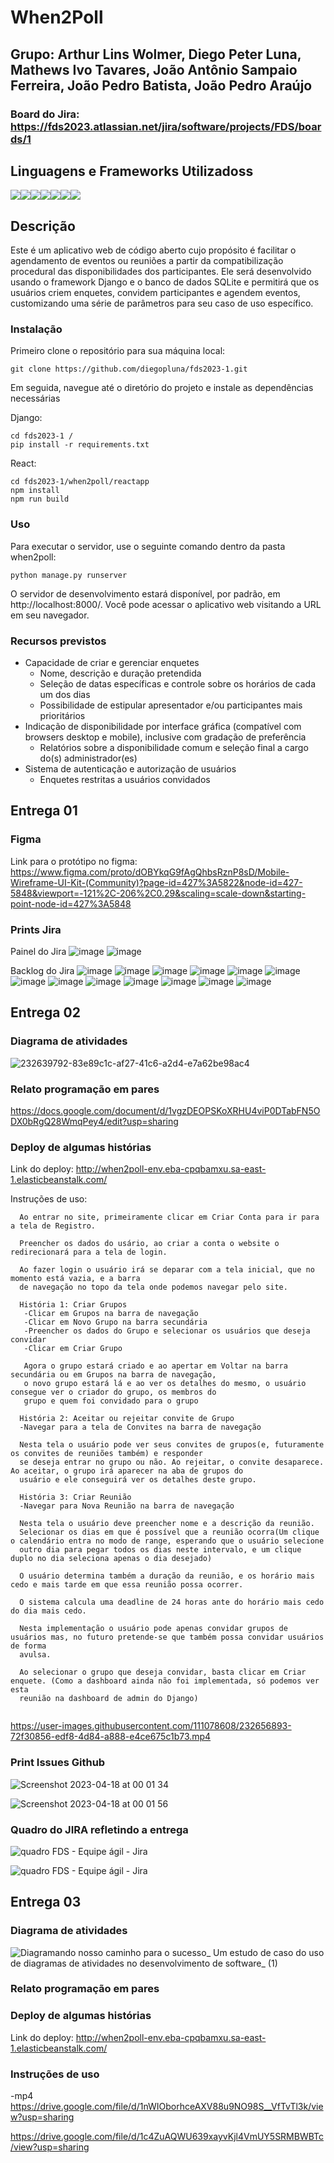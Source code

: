 # When2Poll

## Grupo: Arthur Lins Wolmer, Diego Peter Luna, Mathews Ivo Tavares, João Antônio Sampaio Ferreira, João Pedro Batista, João Pedro Araújo
### Board do Jira: https://fds2023.atlassian.net/jira/software/projects/FDS/boards/1

## Linguagens e Frameworks Utilizadoss
<img src="https://img.shields.io/badge/Python-FFD43B?style=for-the-badge&logo=python&logoColor=blue" /><img src="https://img.shields.io/badge/JavaScript-323330?style=for-the-badge&logo=javascript&logoColor=F7DF1E" /><img src="https://img.shields.io/badge/Django-092E20?style=for-the-badge&logo=django&logoColor=green" /><img src="https://img.shields.io/badge/django%20rest-ff1709?style=for-the-badge&logo=django&logoColor=white" /><img src="https://img.shields.io/badge/React-20232A?style=for-the-badge&logo=react&logoColor=61DAFB" /><img src="https://img.shields.io/badge/React_Router-CA4245?style=for-the-badge&logo=react-router&logoColor=white" /><img src="https://img.shields.io/badge/SQLite-07405E?style=for-the-badge&logo=sqlite&logoColor=white" />


## Descrição
Este é um aplicativo web de código aberto cujo propósito é facilitar o agendamento de eventos ou reuniões a partir da compatibilização procedural das disponibilidades dos participantes. Ele será desenvolvido usando o framework Django e o banco de dados SQLite e permitirá que os usuários criem enquetes, convidem participantes e agendem eventos, customizando uma série de parâmetros para seu caso de uso específico.




### Instalação

Primeiro clone o repositório para sua máquina local:

```
git clone https://github.com/diegopluna/fds2023-1.git
```

Em seguida, navegue até o diretório do projeto e instale as dependências necessárias

Django:

```
cd fds2023-1 /
pip install -r requirements.txt
```

React:

```
cd fds2023-1/when2poll/reactapp
npm install
npm run build
```

### Uso

Para executar o servidor, use o seguinte comando dentro da pasta when2poll:

```
python manage.py runserver
```

O servidor de desenvolvimento estará disponível, por padrão, em http://localhost:8000/. Você pode acessar o aplicativo web visitando a URL em seu navegador.

### Recursos previstos

- Capacidade de criar e gerenciar enquetes
  - Nome, descrição e duração pretendida
  - Seleção de datas específicas e controle sobre os horários de cada um dos dias
  - Possibilidade de estipular apresentador e/ou participantes mais prioritários
- Indicação de disponibilidade por interface gráfica (compatível com browsers desktop e mobile), inclusive com gradação de preferência
  - Relatórios sobre a disponibilidade comum e seleção final a cargo do(s) administrador(es)
- Sistema de autenticação e autorização de usuários
  - Enquetes restritas a usuários convidados

## Entrega 01

### Figma


Link para o protótipo no figma: https://www.figma.com/proto/dOBYkqG9fAgQhbsRznP8sD/Mobile-Wireframe-UI-Kit-(Community)?page-id=427%3A5822&node-id=427-5848&viewport=-121%2C-206%2C0.29&scaling=scale-down&starting-point-node-id=427%3A5848

### Prints Jira


Painel do Jira
![image](https://user-images.githubusercontent.com/111078608/228092624-de603c49-a2a7-422b-97fc-3e0fff2fc72a.png)
![image](https://user-images.githubusercontent.com/111078608/228092673-d4d9f1a6-5063-495e-a039-0c4716512d72.png)

Backlog do Jira
![image](https://user-images.githubusercontent.com/111078608/228092701-edf16c79-d9d7-48e8-be5c-f773ec554b9c.png)
![image](https://user-images.githubusercontent.com/111078608/228092737-c9048996-eb62-4119-9fae-6af56f713d59.png)
![image](https://user-images.githubusercontent.com/111078608/228092778-89407efa-4b20-42c1-9f9d-181f97feb0c4.png)
![image](https://user-images.githubusercontent.com/111078608/228092794-3712486d-b4d6-4266-8518-9fd51befa8f6.png)
![image](https://user-images.githubusercontent.com/111078608/228092830-a0ef1e61-0641-4e90-a715-5fe457e26c92.png)
![image](https://user-images.githubusercontent.com/111078608/228092851-2cda9984-c996-4ede-a9d3-863e1389b298.png)
![image](https://user-images.githubusercontent.com/111078608/228092877-8bced924-a1e4-4246-b8aa-89bcb4e16428.png)
![image](https://user-images.githubusercontent.com/111078608/228092903-69694835-e2d7-414e-8a5a-ac1e98c3a175.png)
![image](https://user-images.githubusercontent.com/111078608/228092925-35b968ca-3e12-465e-ba77-5875fca9d6b1.png)
![image](https://user-images.githubusercontent.com/111078608/228092949-f6da22ca-e42b-403d-8694-a7db1787afb4.png)
![image](https://user-images.githubusercontent.com/111078608/228092972-7c916fbf-bdcb-4a64-a1a4-ba4d98752053.png)
![image](https://user-images.githubusercontent.com/111078608/228092997-454f4c0f-0fc0-4279-9161-fb43ebd275b3.png)
![image](https://user-images.githubusercontent.com/111078608/228093029-f774b048-c511-49d0-8d65-4799246400f9.png)


## Entrega 02


### Diagrama de atividades

![232639792-83e89c1c-af27-41c6-a2d4-e7a62be98ac4](https://github.com/diegopluna/fds2023-1/assets/111139509/1b46a24f-d6ef-4be2-aa5b-94d41a27e4aa)






### Relato programação em pares

https://docs.google.com/document/d/1vgzDEOPSKoXRHU4viP0DTabFN5ODX0bRgQ28WmqPey4/edit?usp=sharing

### Deploy de algumas histórias

Link do deploy: http://when2poll-env.eba-cpqbamxu.sa-east-1.elasticbeanstalk.com/

Instruções de uso:
```
  Ao entrar no site, primeiramente clicar em Criar Conta para ir para a tela de Registro.
  
  Preencher os dados do usário, ao criar a conta o website o redirecionará para a tela de login.
  
  Ao fazer login o usuário irá se deparar com a tela inicial, que no momento está vazia, e a barra
  de navegação no topo da tela onde podemos navegar pelo site.
  
  História 1: Criar Grupos
   -Clicar em Grupos na barra de navegação
   -Clicar em Novo Grupo na barra secundária
   -Preencher os dados do Grupo e selecionar os usuários que deseja convidar
   -Clicar em Criar Grupo
   
   Agora o grupo estará criado e ao apertar em Voltar na barra secundária ou em Grupos na barra de navegação,
   o novo grupo estará lá e ao ver os detalhes do mesmo, o usuário consegue ver o criador do grupo, os membros do
   grupo e quem foi convidado para o grupo
   
  História 2: Aceitar ou rejeitar convite de Grupo
  -Navegar para a tela de Convites na barra de navegação
  
  Nesta tela o usuário pode ver seus convites de grupos(e, futuramente os convites de reuniões também) e responder
  se deseja entrar no grupo ou não. Ao rejeitar, o convite desaparece. Ao aceitar, o grupo irá aparecer na aba de grupos do
  usuário e ele conseguirá ver os detalhes deste grupo.
  
  História 3: Criar Reunião
  -Navegar para Nova Reunião na barra de navegação
  
  Nesta tela o usuário deve preencher nome e a descrição da reunião.
  Selecionar os dias em que é possível que a reunião ocorra(Um clique o calendário entra no modo de range, esperando que o usuário selecione
  outro dia para pegar todos os dias neste intervalo, e um clique duplo no dia seleciona apenas o dia desejado)
  
  O usuário determina também a duração da reunião, e os horário mais cedo e mais tarde em que essa reunião possa ocorrer.
  
  O sistema calcula uma deadline de 24 horas ante do horário mais cedo do dia mais cedo.
  
  Nesta implementação o usuário pode apenas convidar grupos de usuários mas, no futuro pretende-se que também possa convidar usuários de forma
  avulsa.
  
  Ao selecionar o grupo que deseja convidar, basta clicar em Criar enquete. (Como a dashboard ainda não foi implementada, só podemos ver esta
  reunião na dashboard de admin do Django)
  
```

https://user-images.githubusercontent.com/111078608/232656893-72f30856-edf8-4d84-a888-e4ce675c1b73.mp4


### Print Issues Github


![Screenshot 2023-04-18 at 00 01 34](https://user-images.githubusercontent.com/111078608/232660115-13b6fe30-1a29-42ea-b9a9-90f689726e40.png)

![Screenshot 2023-04-18 at 00 01 56](https://user-images.githubusercontent.com/111078608/232660068-b91af277-7cf3-428d-a216-aa92058b9c69.png)




### Quadro do JIRA refletindo a entrega

![quadro FDS - Equipe ágil - Jira](https://user-images.githubusercontent.com/111078608/232652516-4a9f07b6-e2af-4836-a8d1-b142e876cf6a.png)

![quadro FDS - Equipe ágil - Jira](https://user-images.githubusercontent.com/111078608/232652659-c0cac856-5e09-4b6d-afd6-95edc5f247b8.png)


## Entrega 03


### Diagrama de atividades

![Diagramando nosso caminho para o sucesso_ Um estudo de caso do uso de diagramas de atividades no desenvolvimento de software_  (1)](https://github.com/diegopluna/fds2023-1/assets/111139509/b076b309-2627-4e97-8739-4f390f600360)

### Relato programação em pares


### Deploy de algumas histórias
Link do deploy: http://when2poll-env.eba-cpqbamxu.sa-east-1.elasticbeanstalk.com/

### Instruções de uso
-mp4 https://drive.google.com/file/d/1nWIOborhceAXV88u9NO98S__VfTvTl3k/view?usp=sharing



https://drive.google.com/file/d/1c4ZuAQWU639xayvKjl4VmUY5SRMBWBTc/view?usp=sharing
